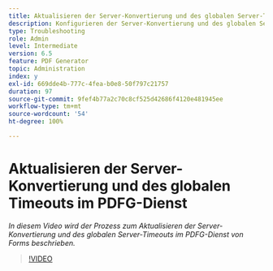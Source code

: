```yaml
---
title: Aktualisieren der Server-Konvertierung und des globalen Server-Timeouts im PDFG-Dienst
description: Konfigurieren der Server-Konvertierung und des globalen Server-Timeouts für PDF Generator
type: Troubleshooting
role: Admin
level: Intermediate
version: 6.5
feature: PDF Generator
topic: Administration
index: y
exl-id: 669dde4b-777c-4fea-b0e8-50f797c21757
duration: 97
source-git-commit: 9fef4b77a2c70c8cf525d42686f4120e481945ee
workflow-type: tm+mt
source-wordcount: '54'
ht-degree: 100%

---
```


# Aktualisieren der Server-Konvertierung und des globalen Timeouts im PDFG-Dienst

*In diesem Video wird der Prozess zum Aktualisieren der Server-Konvertierung und des globalen Server-Timeouts im PDFG-Dienst von Forms beschrieben.*

>[!VIDEO](https://video.tv.adobe.com/v/335514?quality=12&learn=on)
